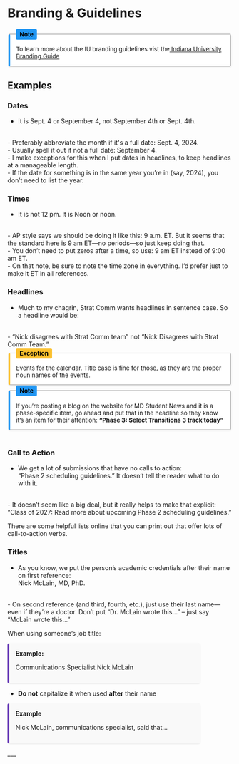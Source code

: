
# **Branding & Guidelines**
<fieldset style ="
border-left: 4px solid #2196f3;
background-color: #ffffff;
padding: 1em;
margin-left: 2em 0;
box-shadow: 0 1px 3px rgba(0,0,0,0.1);
border-radius: 4px;
max-width: 700px;
font-size: 0.95em;
">
  <legend style="
  font-weight: bold;
  color: #000000;
  background-color: #2196f3;
  padding: 0.3em 0.6em;
  border-radius: 3px;
  ">
  Note
  </legend>
  To learn more about the IU branding guidelines vist the<a href "https://medicine.iu.edu/style-guide" target="_blank" rel="noopener nonreferrer"> Indiana University Branding Guide</a>
  </fieldset>

## Examples

### Dates

- It is Sept. 4 or September 4, not September 4th or Sept. 4th.
</br>
- Preferably abbreviate the month if it's a full date: Sept. 4, 2024.
</br>
- Usually spell it out if not a full date: September 4.
</br>
- I make exceptions for this when I put dates in headlines, to keep headlines at a manageable length.
</br>
- If the date for something is in the same year you’re in (say, 2024), you don’t need to list the year.

### Times

- It is not 12 pm. It is Noon or noon.
</br>
- AP style says we should be doing it like this: 9 a.m. ET. But it seems that the standard here is 9 am ET—no periods—so just keep doing that.
</br>
- You don’t need to put zeros after a time, so use: 9 am ET instead of 9:00 am ET.
</br>
- On that note, be sure to note the time zone in everything. I’d prefer just to make it ET in all references.

### Headlines

- Much to my chagrin, Strat Comm wants headlines in sentence case. So a headline would be:
</br>
- “Nick disagrees with Strat Comm team” not “Nick Disagrees with Strat Comm Team.”

<fieldset style ="
border-left: 4px solid #fbc02d;
background-color: #ffffff;
padding: 1em;
margin-left: 2em 0;
box-shadow: 0 1px 3px rgba(0,0,0,0.1);
border-radius: 4px;
max-width: 700px;
font-size: 0.95em;
">
  <legend style="
  font-weight: bold;
  color: #000000;
  background-color: #fbc02d;
  padding: 0.3em 0.6em;
  border-radius: 3px;
  ">
  Exception
  </legend>
  Events for the calendar. Title case is fine for those, as they are the proper noun names of the events.
  </fieldset>


<fieldset style ="
border-left: 4px solid #2196f3;
background-color: #ffffff;
padding: 1em;
margin-left: 2em 0;
box-shadow: 0 1px 3px rgba(0,0,0,0.1);
border-radius: 4px;
max-width: 700px;
font-size: 0.95em;
">
  <legend style="
  font-weight: bold;
  color: #000000;
  background-color: #2196f3;
  padding: 0.3em 0.6em;
  border-radius: 3px;
  ">
  Note
  </legend>
  If you’re posting a blog on the website for MD Student News and it is a phase-specific item, go ahead and put that in the headline so they know it’s an item for their attention:  
    <strong>“Phase 3: Select Transitions 3 track today”</strong>
  </div>
  </fieldset>




  
</br>

### Call to Action

- We get a lot of submissions that have no calls to action:  
“Phase 2 scheduling guidelines.” It doesn’t tell the reader what to do with it.
</br>
- It doesn’t seem like a big deal, but it really helps to make that explicit:  
“Class of 2027: Read more about upcoming Phase 2 scheduling guidelines.”

There are some helpful lists online that you can print out that offer lots of call-to-action verbs.

### Titles

- As you know, we put the person’s academic credentials after their name on first reference:  
Nick McLain, MD, PhD.
</br>
- On second reference (and third, fourth, etc.), just use their last name—even if they’re a doctor. Don’t put “Dr. McLain wrote this…” – just say “McLain wrote this…”

When using someone’s job title:

<div style="
  border-left: 4px solid #673ab7;
  background-color: #f9f9f9;
  padding: 1em;
  margin: 1em 0;
  border-radius: 4px;
  box-shadow: 0 1px 3px rgba(0,0,0,0.1);
  max-width: 400px
">
  <strong>Example:</strong>
  
  Communications Specialist Nick McLain
</div>

<ul>

<li><strong>Do not</strong> capitalize it when used <strong>after</strong> their name</li>  
</ul>
<div style="
  border-left: 4px solid #673ab7;
  background-color: #f9f9f9;
  padding: 1em;
  margin: 1em 0;
  border-radius: 4px;
  box-shadow: 0 1px 3px rgba(0,0,0,0.1);
  max-width: 400px;
  max-height: 100px;
"> <strong>Example</strong><br>
  
   Nick McLain, communications specialist, said that…
</div>
___
